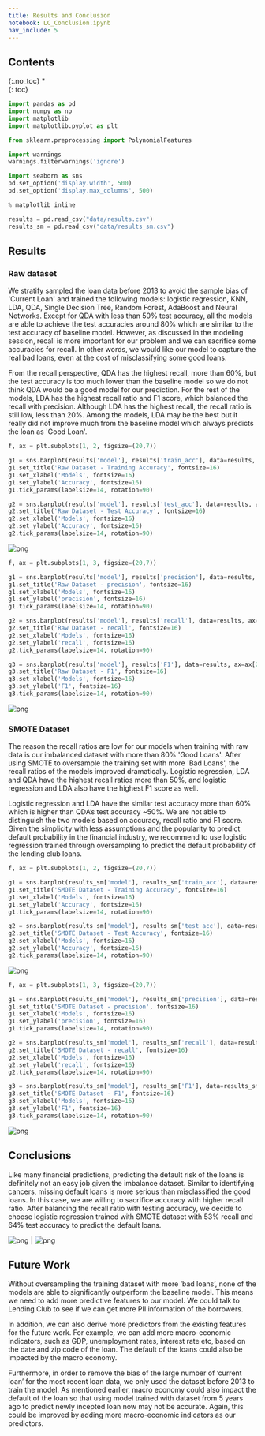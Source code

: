 ```yaml
---
title: Results and Conclusion
notebook: LC_Conclusion.ipynb
nav_include: 5
---
```


## Contents
{:.no_toc}
*  
{: toc}




```python
import pandas as pd
import numpy as np
import matplotlib
import matplotlib.pyplot as plt

from sklearn.preprocessing import PolynomialFeatures

import warnings
warnings.filterwarnings('ignore')

import seaborn as sns
pd.set_option('display.width', 500)
pd.set_option('display.max_columns', 500)

% matplotlib inline
```




```python
results = pd.read_csv("data/results.csv")
results_sm = pd.read_csv("data/results_sm.csv")
```


## Results

### Raw dataset

We stratify sampled the loan data before 2013 to avoid the sample bias of 'Current Loan' and trained the following models: logistic regression, KNN, LDA, QDA, Single Decision Tree, Random Forest, AdaBoost and Neural Networks. Except for QDA with less than 50% test accuracy, all the models are able to achieve the test accuracies around 80% which are similar to the test accuracy of baseline model. However, as discussed in the modeling session, recall is more important for our problem and we can sacrifice some accuracies for recall. In other words, we would like our model to capture the real bad loans, even at the cost of misclassifying some good loans. 
 
From the recall perspective, QDA has the highest recall, more than 60%, but the test accuracy is too much lower than the baseline model so we do not think QDA would be a good model for our prediction. For the rest of the models, LDA has the highest recall ratio and F1 score, which balanced the recall with precision. Although LDA has the highest recall, the recall ratio is still low, less than 20%. Among the models, LDA may be the best but it really did not improve much from the baseline model which always predicts the loan as 'Good Loan'.



```python
f, ax = plt.subplots(1, 2, figsize=(20,7))

g1 = sns.barplot(results['model'], results['train_acc'], data=results, ax=ax[0])
g1.set_title('Raw Dataset - Training Accuracy', fontsize=16)
g1.set_xlabel('Models', fontsize=16)
g1.set_ylabel('Accuracy', fontsize=16)
g1.tick_params(labelsize=14, rotation=90)

g2 = sns.barplot(results['model'], results['test_acc'], data=results, ax=ax[1])
g2.set_title('Raw Dataset - Test Accuracy', fontsize=16)
g2.set_xlabel('Models', fontsize=16)
g2.set_ylabel('Accuracy', fontsize=16)
g2.tick_params(labelsize=14, rotation=90)
```



![png](LC_Conclusion_files/LC_Conclusion_6_0.png)




```python
f, ax = plt.subplots(1, 3, figsize=(20,7))

g1 = sns.barplot(results['model'], results['precision'], data=results, ax=ax[0])
g1.set_title('Raw Dataset - precision', fontsize=16)
g1.set_xlabel('Models', fontsize=16)
g1.set_ylabel('precision', fontsize=16)
g1.tick_params(labelsize=14, rotation=90)

g2 = sns.barplot(results['model'], results['recall'], data=results, ax=ax[1])
g2.set_title('Raw Dataset - recall', fontsize=16)
g2.set_xlabel('Models', fontsize=16)
g2.set_ylabel('recall', fontsize=16)
g2.tick_params(labelsize=14, rotation=90)

g3 = sns.barplot(results['model'], results['F1'], data=results, ax=ax[2])
g3.set_title('Raw Dataset - F1', fontsize=16)
g3.set_xlabel('Models', fontsize=16)
g3.set_ylabel('F1', fontsize=16)
g3.tick_params(labelsize=14, rotation=90)
```



![png](LC_Conclusion_files/LC_Conclusion_7_0.png)


### SMOTE Dataset

The reason the recall ratios are low for our models when training with raw data is our imbalanced dataset with more than 80% 'Good Loans'. After using SMOTE to oversample the training set with more 'Bad Loans', the recall ratios of the models improved dramatically. Logistic regression, LDA and QDA have the highest recall ratios more than 50%, and logistic regression and LDA also have the highest F1 score as well.
 
Logistic regression and LDA have the similar test accuracy more than 60% which is higher than QDA’s test accuracy ~50%. We are not able to distinguish the two models based on accuracy, recall ratio and F1 score. Given the simplicity with less assumptions and the popularity to predict default probability in the financial industry, we recommend to use logistic regression trained through oversampling to predict the default probability of the lending club loans.



```python
f, ax = plt.subplots(1, 2, figsize=(20,7))

g1 = sns.barplot(results_sm['model'], results_sm['train_acc'], data=results_sm, ax=ax[0])
g1.set_title('SMOTE Dataset - Training Accuracy', fontsize=16)
g1.set_xlabel('Models', fontsize=16)
g1.set_ylabel('Accuracy', fontsize=16)
g1.tick_params(labelsize=14, rotation=90)

g2 = sns.barplot(results_sm['model'], results_sm['test_acc'], data=results_sm, ax=ax[1])
g2.set_title('SMOTE Dataset - Test Accuracy', fontsize=16)
g2.set_xlabel('Models', fontsize=16)
g2.set_ylabel('Accuracy', fontsize=16)
g2.tick_params(labelsize=14, rotation=90)
```



![png](LC_Conclusion_files/LC_Conclusion_10_0.png)




```python
f, ax = plt.subplots(1, 3, figsize=(20,7))

g1 = sns.barplot(results_sm['model'], results_sm['precision'], data=results_sm, ax=ax[0])
g1.set_title('SMOTE Dataset - precision', fontsize=16)
g1.set_xlabel('Models', fontsize=16)
g1.set_ylabel('precision', fontsize=16)
g1.tick_params(labelsize=14, rotation=90)

g2 = sns.barplot(results_sm['model'], results_sm['recall'], data=results_sm, ax=ax[1])
g2.set_title('SMOTE Dataset - recall', fontsize=16)
g2.set_xlabel('Models', fontsize=16)
g2.set_ylabel('recall', fontsize=16)
g2.tick_params(labelsize=14, rotation=90)

g3 = sns.barplot(results_sm['model'], results_sm['F1'], data=results_sm, ax=ax[2])
g3.set_title('SMOTE Dataset - F1', fontsize=16)
g3.set_xlabel('Models', fontsize=16)
g3.set_ylabel('F1', fontsize=16)
g3.tick_params(labelsize=14, rotation=90)
```



![png](LC_Conclusion_files/LC_Conclusion_11_0.png)


## Conclusions

Like many financial predictions, predicting the default risk of the loans is definitely not an easy job given the imbalance dataset. Similar to identifying cancers, missing default loans is more serious than misclassified the good loans. In this case, we are willing to sacrifice accuracy with higher recall ratio. After balancing the recall ratio with testing accuracy, we decide to choose logistic regression trained with SMOTE dataset with 53% recall and 64% test accuracy to predict the default loans.


![png](LC_Models_files/LC_Models_25_0.png) | ![png](LC_Models_files/LC_Models_26_0.png)


## Future Work

Without oversampling the training dataset with more ‘bad loans’, none of the models are able to significantly outperform the baseline model. This means we need to add more predictive features to our model. We could talk to Lending Club to see if we can get more PII information of the borrowers.


In addition, we can also derive more predictors from the existing features for the future work. For example, we can add more macro-economic indicators, such as GDP, unemployment rates, interest rate etc, based on the date and zip code of the loan. The default of the loans could also be impacted by the macro economy.


Furthermore, in order to remove the bias of the large number of ‘current loan’ for the most recent loan data, we only used the dataset before 2013 to train the model. As mentioned earlier, macro economy could also impact the default of the loan so that using model trained with dataset from 5 years ago to predict newly incepted loan now may not be accurate. Again, this could be improved by adding more macro-economic indicators as our predictors.
